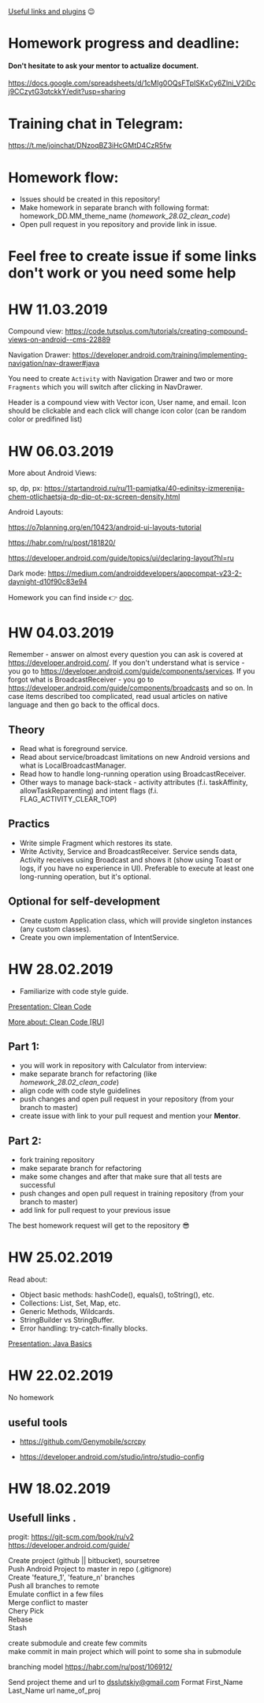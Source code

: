 [Useful links and plugins](/Useful_things.md) 😉

# Homework progress and deadline:
#### Don't hesitate to ask your mentor to actualize document.
https://docs.google.com/spreadsheets/d/1cMIg0OQsFTpISKxCy6Zlni_V2iDcj9CCzytG3qtckkY/edit?usp=sharing

# Training chat in Telegram:
https://t.me/joinchat/DNzoqBZ3iHcGMtD4CzR5fw

# Homework flow:
* Issues should be created in this repository!
* Make homework in separate branch with following format: homework_DD.MM_theme_name (*homework_28.02_clean_code*)
* Open pull request in you repository and provide link in issue.

# Feel free to create issue if some links don't work or you need some help

# HW 11.03.2019

Compound view:
https://code.tutsplus.com/tutorials/creating-compound-views-on-android--cms-22889

Navigation Drawer:
https://developer.android.com/training/implementing-navigation/nav-drawer#java

You need to create `Activity` with Navigation Drawer and two or more `Fragments` which you will switch after clicking in NavDrawer.

Header is a compound view with Vector icon, User name, and email. 
Icon should be clickable and each click will change icon color (can be random color or predifined list)

# HW 06.03.2019
More about Android Views: 

sp, dp, px: https://startandroid.ru/ru/11-pamjatka/40-edinitsy-izmerenija-chem-otlichaetsja-dp-dip-ot-px-screen-density.html

Android Layouts:

https://o7planning.org/en/10423/android-ui-layouts-tutorial

https://habr.com/ru/post/181820/

https://developer.android.com/guide/topics/ui/declaring-layout?hl=ru

Dark mode: https://medium.com/androiddevelopers/appcompat-v23-2-daynight-d10f90c83e94

Homework you can find inside 👉 [doc](assets/android_ui.md).

# HW 04.03.2019

Remember - answer on almost every question you can ask is covered at https://developer.android.com/.
If you don't understand what is service - you go to https://developer.android.com/guide/components/services.
If you forgot what is BroadcastReceiver - you go to https://developer.android.com/guide/components/broadcasts and so on.
In case items described too complicated, read usual articles on native language and then go back to the offical docs.

## Theory
- Read what is foreground service.
- Read about service/broadcast limitations on new Android versions and what is LocalBroadcastManager.
- Read how to handle long-running operation using BroadcastReceiver.
- Other ways to manage back-stack - activity attributes (f.i. taskAffinity, allowTaskReparenting) and intent flags (f.i. FLAG_ACTIVITY_CLEAR_TOP)

## Practics
- Write simple Fragment which restores its state.
- Write Activity, Service and BroadcastReceiver. Service sends data, Activity receives using Broadcast and shows it (show using Toast or logs, if you have no experience in UI). Preferable to execute at least one long-running operation, but it's optional.

## Optional for self-development
- Create custom Application class, which will provide singleton instances (any custom classes).
- Create you own implementation of IntentService.

# HW 28.02.2019
- Familiarize with code style guide.

[Presentation: Clean Code](https://docs.google.com/presentation/d/1IS_aoc5RUhsLZKBqJW0JPkKnBpUE7I5fOG6sJkn7rbk/edit?usp=sharing "Clean Code")

[More about: Clean Code [RU]](https://medium.com/clean-code-channel/understanding-clean-code-in-android-3f00301fe16e "Clean Code")


## Part 1:
- you will work in repository with Calculator from interview:  
- make separate branch for refactoring (like *homework_28.02_clean_code*)
- align code with code style guidelines
- push changes and open pull request in your repository (from your branch to master)
- create issue with link to your pull request and mention your **Mentor**.

## Part 2:
- fork training repository
- make separate branch for refactoring
- make some changes and after that make sure that all tests are successful
- push changes and open pull request in training repository (from your branch to master)
- add link for pull request to your previous issue

The best homework request will get to the repository 😎

# HW 25.02.2019
Read about:
- Object basic methods: hashCode(), equals(), toString(), etc.
- Collections: List, Set, Map, etc.
- Generic Methods, Wildcards.
- StringBuilder vs StringBuffer.
- Error handling: try-catch-finally blocks.

[Presentation: Java Basics](https://drive.google.com/file/d/1x-oEkT--PojEBBwFoxIOC5eeb5hZjqUA/view?usp=sharing "Java Basics")

# HW 22.02.2019 

No homework 
## useful tools 
 - https://github.com/Genymobile/scrcpy

 - https://developer.android.com/studio/intro/studio-config

# HW 18.02.2019

## Usefull links . 

progit: https://git-scm.com/book/ru/v2  
https://developer.android.com/guide/  

Create project (github || bitbucket), soursetree  
Push Android Project to master in repo (.gitignore)  
Create 'feature_1', 'feature_n' branches  
Push all branches to remote  
Emulate conflict in a few files  
Merge conflict to master  
Chery Pick  
Rebase  
Stash  

create submodule and create few commits  
make commit in main project which will point to some sha in submodule  

branching model https://habr.com/ru/post/106912/  

Send project theme and url to dsslutskiy@gmail.com
Format
First_Name Last_Name url name_of_proj  
